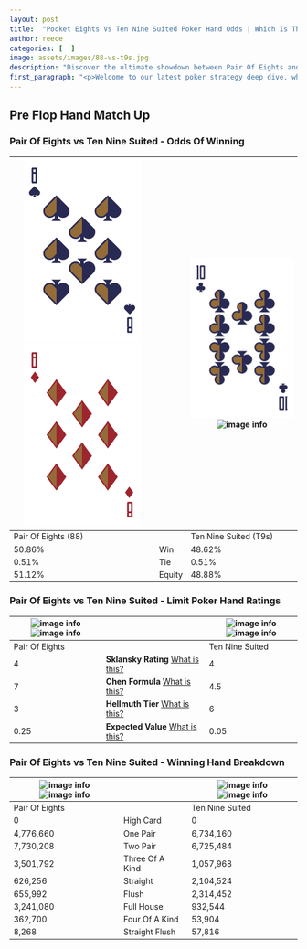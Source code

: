 ```yaml
---
layout: post
title:  "Pocket Eights Vs Ten Nine Suited Poker Hand Odds | Which Is The Better Hand In Poker? A Complete Guide"
author: reece
categories: [  ]
image: assets/images/88-vs-t9s.jpg
description: "Discover the ultimate showdown between Pair Of Eights and Ten Nine Suited in poker! Uncover the odds, strategies, and scenarios where one hand triumphs over the other. Get ready to up your poker game with this thrilling analysis."
first_paragraph: "<p>Welcome to our latest poker strategy deep dive, where we're pitting two distinct hands against each other in a high-stakes showdown: Pair Of Eights vs Ten Nine Suited.</p><p>In the dynamic world of poker, every decision counts, and knowing which hand holds the upper hand is key to your success at the table.</p><p>In this article, we'll dissect these two hands, explore the scenarios where one dominates the other, and equip you with the knowledge to make strategic choices that can tip the odds in your favor.</p><p>Get ready to unravel the intriguing dynamics of these poker hands and elevate your game to new heights.</p>"
---
```




[comment]: # (sp0)

## Pre Flop Hand Match Up

<div class="table hand-ratings" markdown="1"> 



### Pair Of Eights vs Ten Nine Suited - Odds Of Winning


    
| ![image info](assets/images/hand1/8.png) ![image info](assets/images/hand1/8o.png) |  | ![image info](assets/images/hand2/t.png) ![image info](assets/images/hand2/9s.png) |
| -------- | -------- | -------- |
| Pair Of Eights (88) |  | Ten Nine Suited (T9s) |
| 50.86% | Win | 48.62% |
| 0.51% | Tie | 0.51% |
| 51.12% | Equity | 48.88% |




[comment]: # (sp1)



### Pair Of Eights vs Ten Nine Suited - Limit Poker Hand Ratings


    
| ![image info](https://www.riverpairs.com/assets/images/hand1/8.png) ![image info](https://www.riverpairs.com/assets/images/hand1/8o.png) |  | ![image info](https://www.riverpairs.com/assets/images/hand2/t.png) ![image info](https://www.riverpairs.com/assets/images/hand2/9s.png) |
| -------- | -------- | -------- |
| Pair Of Eights |  | Ten Nine Suited |
| 4 | **Sklansky Rating** [What is this?](/sklansky-rating-explained) | 4 |
| 7 | **Chen Formula** [What is this?](/chen-formula-explained) | 4.5 |
| 3 | **Hellmuth Tier** [What is this?](/Hellmuth-tier-explained) | 6 |
| 0.25 | **Expected Value** [What is this?](/expected-value-explained) | 0.05 |




[comment]: # (sp2)



### Pair Of Eights vs Ten Nine Suited - Winning Hand Breakdown


    
| ![image info](https://www.riverpairs.com/assets/images/hand1/8.png) ![image info](https://www.riverpairs.com/assets/images/hand1/8o.png) |  | ![image info](https://www.riverpairs.com/assets/images/hand2/t.png) ![image info](https://www.riverpairs.com/assets/images/hand2/9s.png) |
| -------- | -------- | -------- |
| Pair Of Eights |  | Ten Nine Suited |
| 0 | High Card | 0 |
| 4,776,660 | One Pair | 6,734,160 |
| 7,730,208 | Two Pair | 6,725,484 |
| 3,501,792 | Three Of A Kind | 1,057,968 |
| 626,256 | Straight | 2,104,524 |
| 655,992 | Flush | 2,314,452 |
| 3,241,080 | Full House | 932,544 |
| 362,700 | Four Of A Kind | 53,904 |
| 8,268 | Straight Flush | 57,816 |




[comment]: # (sp3)



</div>

[comment]: # (sp4)



[comment]: # (sp5)

